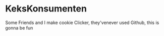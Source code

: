 # KeksKonsumenten
Some Friends and I make cookie Clicker, they'venever used Github, this is gonna be fun
